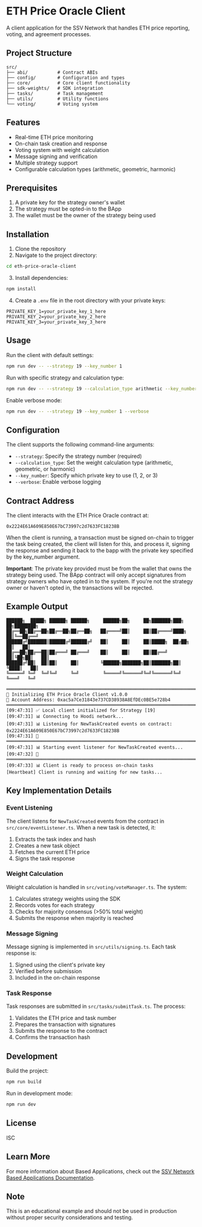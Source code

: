 # ETH Price Oracle Client

A client application for the SSV Network that handles ETH price reporting, voting, and agreement processes.

## Project Structure

```
src/
├── abi/           # Contract ABIs
├── config/        # Configuration and types
├── core/          # Core client functionality
├── sdk-weights/   # SDK integration
├── tasks/         # Task management
├── utils/         # Utility functions
└── voting/        # Voting system
```

## Features

- Real-time ETH price monitoring
- On-chain task creation and response
- Voting system with weight calculation
- Message signing and verification
- Multiple strategy support
- Configurable calculation types (arithmetic, geometric, harmonic)

## Prerequisites

1. A private key for the strategy owner's wallet
2. The strategy must be opted-in to the BApp
3. The wallet must be the owner of the strategy being used

## Installation

1. Clone the repository
2. Navigate to the project directory:

```bash
cd eth-price-oracle-client
```

3. Install dependencies:

```bash
npm install
```

4. Create a `.env` file in the root directory with your private keys:
```
PRIVATE_KEY_1=your_private_key_1_here
PRIVATE_KEY_2=your_private_key_2_here
PRIVATE_KEY_3=your_private_key_3_here
```

## Usage

Run the client with default settings:
```bash
npm run dev -- --strategy 19 --key_number 1
```

Run with specific strategy and calculation type:
```bash
npm run dev -- --strategy 19 --calculation_type arithmetic --key_number 1
```

Enable verbose mode:
```bash
npm run dev -- --strategy 19 --key_number 1 --verbose
```

## Configuration

The client supports the following command-line arguments:

- `--strategy`: Specify the strategy number (required)
- `--calculation_type`: Set the weight calculation type (arithmetic, geometric, or harmonic)
- `--key_number`: Specify which private key to use (1, 2, or 3)
- `--verbose`: Enable verbose logging

## Contract Address

The client interacts with the ETH Price Oracle contract at:
```
0x2224E61A609E850E67bC73997c2d7633FC18238B
```

When the client is running, a transaction must be signed on-chain to trigger the task being created, the client will listen for this, and process it, signing the response and sending it back to the bapp with the private key specified by the key_number argument.

**Important**: The private key provided must be from the wallet that owns the strategy being used. The BApp contract will only accept signatures from strategy owners who have opted in to the system. If you're not the strategy owner or haven't opted in, the transactions will be rejected.

## Example Output

```
██████╗  █████╗ ██████╗ ██████╗     ██████╗██╗     ██╗███████╗███╗   ██╗████████╗
██╔══██╗██╔══██╗██╔══██╗██╔══██╗   ██╔════╝██║     ██║██╔════╝████╗  ██║╚══██╔══╝
██████╔╝███████║██████╔╝██████╔╝   ██║     ██║     ██║█████╗  ██╔██╗ ██║   ██║
██╔══██╗██╔══██║██╔═══╝ ██╔═══╝    ██║     ██║     ██║██╔══╝  ██║╚██╗██║   ██║
██████╔╝██║  ██║██║     ██║        ╚██████╗███████╗██║███████╗██║ ╚████║   ██║
╚═════╝ ╚═╝  ╚═╝╚═╝     ╚═╝         ╚═════╝╚══════╝╚═╝╚══════╝╚═╝  ╚═══╝   ╚═╝

════════════════════════════════════════════════════════════════════════════════
📍 Initializing ETH Price Oracle Client v1.0.0
🔑 Account Address: 0xac5a7Ce31843e737CD38938A8EfDEc0BE5e728b4
════════════════════════════════════════════════════════════════════════════════
[09:47:31] ✅ Local client initialized for Strategy [19]
[09:47:31] 📊 Connecting to Hoodi network...
[09:47:31] 📊 Listening for NewTaskCreated events on contract: 0x2224E61A609E850E67bC73997c2d7633FC18238B
[09:47:31] 📡 ════════════════════════════════════════════════════════════════════════════════
[09:47:31] 📊 Starting event listener for NewTaskCreated events...
[09:47:32] 📡 ════════════════════════════════════════════════════════════════════════════════
[09:47:33] 📊 Client is ready to process on-chain tasks
[Heartbeat] Client is running and waiting for new tasks...
```

## Key Implementation Details

### Event Listening
The client listens for `NewTaskCreated` events from the contract in `src/core/eventListener.ts`. When a new task is detected, it:
1. Extracts the task index and hash
2. Creates a new task object
3. Fetches the current ETH price
4. Signs the task response

### Weight Calculation
Weight calculation is handled in `src/voting/voteManager.ts`. The system:
1. Calculates strategy weights using the SDK
2. Records votes for each strategy
3. Checks for majority consensus (>50% total weight)
4. Submits the response when majority is reached

### Message Signing
Message signing is implemented in `src/utils/signing.ts`. Each task response is:
1. Signed using the client's private key
2. Verified before submission
3. Included in the on-chain response

### Task Response
Task responses are submitted in `src/tasks/submitTask.ts`. The process:
1. Validates the ETH price and task number
2. Prepares the transaction with signatures
3. Submits the response to the contract
4. Confirms the transaction hash

## Development

Build the project:
```bash
npm run build
```

Run in development mode:
```bash
npm run dev
```

## License

ISC

## Learn More

For more information about Based Applications, check out the [SSV Network Based Applications Documentation](https://docs.ssv.network/based-applications/).

## Note

This is an educational example and should not be used in production without proper security considerations and testing.
